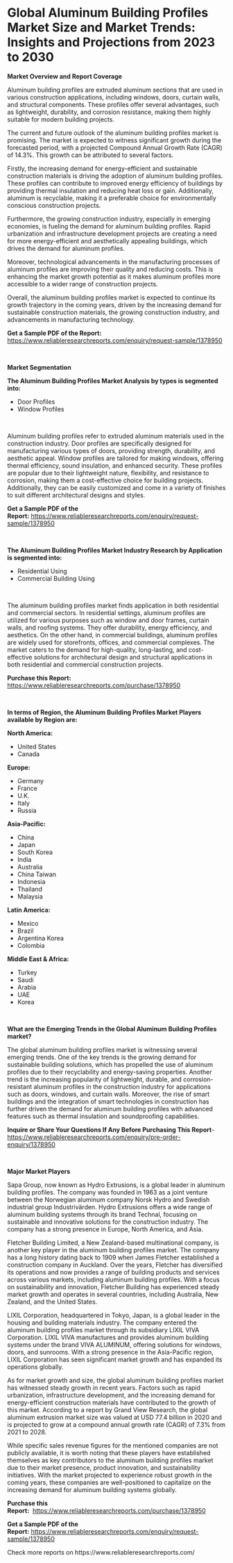 <p><h1>Global Aluminum Building Profiles Market Size and Market Trends: Insights and Projections from 2023 to 2030</h1></p><p><strong>Market Overview and Report Coverage</strong></p>
<p><p>Aluminum building profiles are extruded aluminum sections that are used in various construction applications, including windows, doors, curtain walls, and structural components. These profiles offer several advantages, such as lightweight, durability, and corrosion resistance, making them highly suitable for modern building projects.</p><p>The current and future outlook of the aluminum building profiles market is promising. The market is expected to witness significant growth during the forecasted period, with a projected Compound Annual Growth Rate (CAGR) of 14.3%. This growth can be attributed to several factors.</p><p>Firstly, the increasing demand for energy-efficient and sustainable construction materials is driving the adoption of aluminum building profiles. These profiles can contribute to improved energy efficiency of buildings by providing thermal insulation and reducing heat loss or gain. Additionally, aluminum is recyclable, making it a preferable choice for environmentally conscious construction projects.</p><p>Furthermore, the growing construction industry, especially in emerging economies, is fueling the demand for aluminum building profiles. Rapid urbanization and infrastructure development projects are creating a need for more energy-efficient and aesthetically appealing buildings, which drives the demand for aluminum profiles.</p><p>Moreover, technological advancements in the manufacturing processes of aluminum profiles are improving their quality and reducing costs. This is enhancing the market growth potential as it makes aluminum profiles more accessible to a wider range of construction projects.</p><p>Overall, the aluminum building profiles market is expected to continue its growth trajectory in the coming years, driven by the increasing demand for sustainable construction materials, the growing construction industry, and advancements in manufacturing technology.</p></p>
<p><strong>Get a Sample PDF of the Report:</strong> <a href="https://www.reliableresearchreports.com/enquiry/request-sample/1378950">https://www.reliableresearchreports.com/enquiry/request-sample/1378950</a></p>
<p>&nbsp;</p>
<p><strong>Market Segmentation</strong></p>
<p><strong>The Aluminum Building Profiles Market Analysis by types is segmented into:</strong></p>
<p><ul><li>Door Profiles</li><li>Window Profiles</li></ul></p>
<p>&nbsp;</p>
<p><p>Aluminum building profiles refer to extruded aluminum materials used in the construction industry. Door profiles are specifically designed for manufacturing various types of doors, providing strength, durability, and aesthetic appeal. Window profiles are tailored for making windows, offering thermal efficiency, sound insulation, and enhanced security. These profiles are popular due to their lightweight nature, flexibility, and resistance to corrosion, making them a cost-effective choice for building projects. Additionally, they can be easily customized and come in a variety of finishes to suit different architectural designs and styles.</p></p>
<p><strong>Get a Sample PDF of the Report:</strong>&nbsp;<a href="https://www.reliableresearchreports.com/enquiry/request-sample/1378950">https://www.reliableresearchreports.com/enquiry/request-sample/1378950</a></p>
<p>&nbsp;</p>
<p><strong>The Aluminum Building Profiles Market Industry Research by Application is segmented into:</strong></p>
<p><ul><li>Residential Using</li><li>Commercial Building Using</li></ul></p>
<p>&nbsp;</p>
<p><p>The aluminum building profiles market finds application in both residential and commercial sectors. In residential settings, aluminum profiles are utilized for various purposes such as window and door frames, curtain walls, and roofing systems. They offer durability, energy efficiency, and aesthetics. On the other hand, in commercial buildings, aluminum profiles are widely used for storefronts, offices, and commercial complexes. The market caters to the demand for high-quality, long-lasting, and cost-effective solutions for architectural design and structural applications in both residential and commercial construction projects.</p></p>
<p><strong>Purchase this Report:</strong>&nbsp; <a href="https://www.reliableresearchreports.com/purchase/1378950">https://www.reliableresearchreports.com/purchase/1378950</a></p>
<p>&nbsp;</p>
<p><strong>In terms of Region, the Aluminum Building Profiles Market Players available by Region are:</strong></p>
<p>
    <p> <strong> North America: </strong>
        <ul>
            <li>United States</li>
            <li>Canada</li>
        </ul>
        </p> 
    <p> <strong> Europe: </strong>
        <ul>
            <li>Germany</li>
            <li>France</li>
            <li>U.K.</li>
            <li>Italy</li>
            <li>Russia</li>
        </ul>
        </p> 
    <p> <strong> Asia-Pacific: </strong>
        <ul>
            <li>China</li>
            <li>Japan</li>
            <li>South Korea</li>
            <li>India</li>
            <li>Australia</li>
            <li>China Taiwan</li>
            <li>Indonesia</li>
            <li>Thailand</li>
            <li>Malaysia</li>
        </ul>
        </p> 
    <p> <strong> Latin America: </strong>
        <ul>
            <li>Mexico</li>
            <li>Brazil</li>
            <li>Argentina Korea</li>
            <li>Colombia</li>
        </ul>
        </p> 
    <p> <strong> Middle East & Africa: </strong>
        <ul>
            <li>Turkey</li>
            <li>Saudi</li>
            <li>Arabia</li>
            <li>UAE</li>
            <li>Korea</li>
        </ul>
    </p>
    </p>
<p>&nbsp;</p>
<p><strong>What are the Emerging Trends in the Global Aluminum Building Profiles market?</strong></p>
<p><p>The global aluminum building profiles market is witnessing several emerging trends. One of the key trends is the growing demand for sustainable building solutions, which has propelled the use of aluminum profiles due to their recyclability and energy-saving properties. Another trend is the increasing popularity of lightweight, durable, and corrosion-resistant aluminum profiles in the construction industry for applications such as doors, windows, and curtain walls. Moreover, the rise of smart buildings and the integration of smart technologies in construction has further driven the demand for aluminum building profiles with advanced features such as thermal insulation and soundproofing capabilities.</p></p>
<p><strong>Inquire or Share Your Questions If Any Before Purchasing This Report</strong>- <a href="https://www.reliableresearchreports.com/enquiry/pre-order-enquiry/1378950">https://www.reliableresearchreports.com/enquiry/pre-order-enquiry/1378950</a></p>
<p>&nbsp;</p>
<p><strong>Major Market Players</strong></p>
<p><p>Sapa Group, now known as Hydro Extrusions, is a global leader in aluminum building profiles. The company was founded in 1963 as a joint venture between the Norwegian aluminum company Norsk Hydro and Swedish industrial group Industrivärden. Hydro Extrusions offers a wide range of aluminum building systems through its brand Technal, focusing on sustainable and innovative solutions for the construction industry. The company has a strong presence in Europe, North America, and Asia.</p><p>Fletcher Building Limited, a New Zealand-based multinational company, is another key player in the aluminum building profiles market. The company has a long history dating back to 1909 when James Fletcher established a construction company in Auckland. Over the years, Fletcher has diversified its operations and now provides a range of building products and services across various markets, including aluminum building profiles. With a focus on sustainability and innovation, Fletcher Building has experienced steady market growth and operates in several countries, including Australia, New Zealand, and the United States.</p><p>LIXIL Corporation, headquartered in Tokyo, Japan, is a global leader in the housing and building materials industry. The company entered the aluminum building profiles market through its subsidiary LIXIL VIVA Corporation. LIXIL VIVA manufactures and provides aluminum building systems under the brand VIVA ALUMINUM, offering solutions for windows, doors, and sunrooms. With a strong presence in the Asia-Pacific region, LIXIL Corporation has seen significant market growth and has expanded its operations globally.</p><p>As for market growth and size, the global aluminum building profiles market has witnessed steady growth in recent years. Factors such as rapid urbanization, infrastructure development, and the increasing demand for energy-efficient construction materials have contributed to the growth of this market. According to a report by Grand View Research, the global aluminum extrusion market size was valued at USD 77.4 billion in 2020 and is projected to grow at a compound annual growth rate (CAGR) of 7.3% from 2021 to 2028.</p><p>While specific sales revenue figures for the mentioned companies are not publicly available, it is worth noting that these players have established themselves as key contributors to the aluminum building profiles market due to their market presence, product innovation, and sustainability initiatives. With the market projected to experience robust growth in the coming years, these companies are well-positioned to capitalize on the increasing demand for aluminum building systems globally.</p></p>
<p><strong>Purchase this Report:</strong>&nbsp;&nbsp;<a href="https://www.reliableresearchreports.com/purchase/1378950">https://www.reliableresearchreports.com/purchase/1378950</a></p>
<p></p>
<p><strong>Get a Sample PDF of the Report:</strong>&nbsp;<a href="https://www.reliableresearchreports.com/enquiry/request-sample/1378950">https://www.reliableresearchreports.com/enquiry/request-sample/1378950</a></p>
<p>Check more reports on https://www.reliableresearchreports.com/</p>